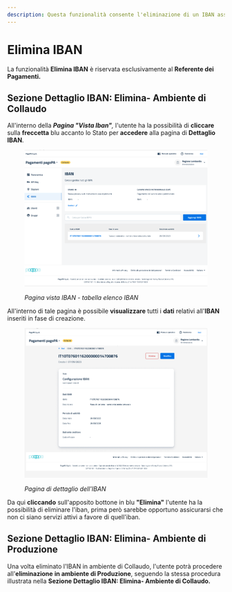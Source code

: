 ```yaml
---
description: Questa funzionalità consente l'eliminazione di un IBAN associato all'EC.
---
```


# Elimina IBAN

La funzionalità **Elimina IBAN** è riservata esclusivamente al **Referente dei Pagamenti.**

## Sezione Dettaglio IBAN: Elimina- Ambiente di Collaudo

All'interno della _**Pagina "Vista Iban"**,_ l'utente ha la possibilità di **cliccare** sulla **freccetta** blu accanto lo Stato per **accedere** alla pagina di **Dettaglio IBAN**.&#x20;

<figure><img src="../../../.gitbook/assets/image (53).png" alt=""><figcaption><p><em>Pagina vista IBAN - tabella elenco IBAN</em></p></figcaption></figure>

All'interno di tale pagina è possibile **visualizzare** tutti i **dati** relativi all'**IBAN** inseriti in fase di creazione.

<figure><img src="../../../.gitbook/assets/image (55).png" alt=""><figcaption><p><em>Pagina di dettaglio dell'IBAN</em></p></figcaption></figure>

Da qui **cliccando** sull'apposito bottone in blu **"Elimina"** l'utente ha la possibilità di eliminare l'iban, prima però sarebbe opportuno assicurarsi che non ci siano servizi attivi a favore di quell'iban.

## Sezione Dettaglio IBAN: Elimina- Ambiente di Produzione

Una volta eliminato l'IBAN in ambiente di Collaudo, l'utente potrà procedere all'**eliminazione** **in ambiente di Produzione**, seguendo la stessa procedura illustrata nella **Sezione Dettaglio IBAN: Elimina- Ambiente di Collaudo.**

